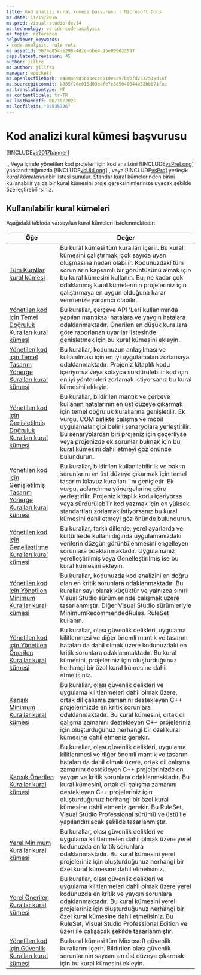 ```yaml
---
title: Kod analizi kural kümesi başvurusu | Microsoft Docs
ms.date: 11/15/2016
ms.prod: visual-studio-dev14
ms.technology: vs-ide-code-analysis
ms.topic: reference
helpviewer_keywords:
- code analysis, rule sets
ms.assetid: 5874e854-e298-4d2e-bbe4-95e899d22587
caps.latest.revision: 45
author: jillre
ms.author: jillfra
manager: wpickett
ms.openlocfilehash: e480869d5b13ecc051deaa97b0bfd2532519d18f
ms.sourcegitcommit: b885f26e015d03eafe7c885040644a52bb071fae
ms.translationtype: MT
ms.contentlocale: tr-TR
ms.lasthandoff: 06/30/2020
ms.locfileid: "85535726"
---
```

# <a name="code-analysis-rule-set-reference"></a>Kod analizi kural kümesi başvurusu
[!INCLUDE[vs2017banner](../includes/vs2017banner.md)]

,, Veya içinde yönetilen kod projeleri için kod analizini [!INCLUDE[vsPreLong](../includes/vsprelong-md.md)] yapılandırdığınızda [!INCLUDE[vsUltLong](../includes/vsultlong-md.md)] , veya [!INCLUDE[vsPro](../includes/vspro-md.md)] yerleşik *kural kümelerinin*bir listesi sunulur. Standar kural kümelerinden birini kullanabilir ya da bir kural kümesini proje gereksinimlerinize uyacak şekilde özelleştirebilirsiniz.

## <a name="available-rule-sets"></a>Kullanılabilir kural kümeleri
 Aşağıdaki tabloda varsayılan kural kümeleri listelenmektedir:

|Öğe|Değer|
|-|-|
|[Tüm Kurallar kural kümesi](../code-quality/all-rules-rule-set.md)|Bu kural kümesi tüm kuralları içerir. Bu kural kümesini çalıştırmak, çok sayıda uyarı oluşmasına neden olabilir. Kodunuzdaki tüm sorunların kapsamlı bir görüntüsünü almak için bu kural kümesini kullanın. Bu, ne kadar çok odaklanmış kural kümelerinin projeleriniz için çalıştırmaya en uygun olduğuna karar vermenize yardımcı olabilir.|
|[Yönetilen kod için Temel Doğruluk Kuralları kural kümesi](../code-quality/basic-correctness-rules-rule-set-for-managed-code.md)|Bu kurallar, çerçeve API 'Leri kullanımında yapılan mantıksal hatalara ve yaygın hatalara odaklanmaktadır. Önerilen en düşük kurallara göre raporlanan uyarılar listesinde genişletmek için bu kural kümesini ekleyin.|
|[Yönetilen kod için Temel Tasarım Yönerge Kuralları kural kümesi](../code-quality/basic-design-guideline-rules-rule-set-for-managed-code.md)|Bu kurallar, kodunuzun anlaşılması ve kullanılması için en iyi uygulamaları zorlamaya odaklanmaktadır. Projeniz kitaplık kodu içeriyorsa veya kolayca sürdürülebilir kod için en iyi yöntemleri zorlamak istiyorsanız bu kural kümesini ekleyin.|
|[Yönetilen kod için Genişletilmiş Doğruluk Kuralları kural kümesi](../code-quality/extended-correctness-rules-rule-set-for-managed-code.md)|Bu kurallar, bildirilen mantık ve çerçeve kullanım hatalarının en üst düzeye çıkarmak için temel doğruluk kurallarına genişletilir. Ek vurgu, COM birlikte çalışma ve mobil uygulamalar gibi belirli senaryolara yerleştirilir. Bu senaryolardan biri projeniz için geçerliyse veya projenizde ek sorunlar bulmak için bu kural kümesini dahil etmeyi göz önünde bulundurun.|
|[Yönetilen kod için Genişletilmiş Tasarım Yönerge Kuralları kural kümesi](../code-quality/extended-design-guidelines-rules-rule-set-for-managed-code.md)|Bu kurallar, bildirilen kullanılabilirlik ve bakım sorunlarını en üst düzeye çıkarmak için temel tasarım kılavuz kuralları ' nı genişletir. Ek vurgu, adlandırma yönergelerine göre yerleştirilir. Projeniz kitaplık kodu içeriyorsa veya sürdürülebilir kod yazmak için en yüksek standartları zorlamak istiyorsanız bu kural kümesini dahil etmeyi göz önünde bulundurun.|
|[Yönetilen kod için Genelleştirme Kuralları kural kümesi](../code-quality/globalization-rules-rule-set-for-managed-code.md)|Bu kurallar, farklı dillerde, yerel ayarlarda ve kültürlerde kullanıldığında uygulamanızdaki verilerin düzgün görüntülenmesini engelleyen sorunlara odaklanmaktadır. Uygulamanız yerelleştirilmiş veya Genelleştirilmiş ise bu kural kümesini ekleyin.|
|[Yönetilen kod için Yönetilen Minimum Kurallar kural kümesi](../code-quality/managed-minimun-rules-rule-set-for-managed-code.md)|Bu kurallar, kodunuzda kod analizini en doğru olan en kritik sorunlara odaklanmaktadır.  Bu kurallar sayı olarak küçüktür ve yalnızca sınırlı Visual Studio sürümlerinde çalışmak üzere tasarlanmıştır.  Diğer Visual Studio sürümleriyle MinimumRecommendedRules. RuleSet kullanın.|
|[Yönetilen kod için Yönetilen Önerilen Kurallar kural kümesi](../code-quality/managed-recommended-rules-rule-set-for-managed-code.md)|Bu kurallar, olası güvenlik delikleri, uygulama kilitlenmesi ve diğer önemli mantık ve tasarım hataları da dahil olmak üzere kodunuzdaki en kritik sorunlara odaklanmaktadır. Bu kural kümesini, projeleriniz için oluşturduğunuz herhangi bir özel kural kümesine dahil etmelisiniz.|
|[Karışık Minimum Kurallar kural kümesi](../code-quality/mixed-minimum-rules-rule-set.md)|Bu kurallar, olası güvenlik delikleri ve uygulama kilitlenmeleri dahil olmak üzere, ortak dil çalışma zamanını destekleyen C++ projelerinizde en kritik sorunlara odaklanmaktadır. Bu kural kümesini, ortak dil çalışma zamanını destekleyen C++ projeleriniz için oluşturduğunuz herhangi bir özel kural kümesine dahil etmeniz gerekir.|
|[Karışık Önerilen Kurallar kural kümesi](../code-quality/mixed-recommended-rules-rule-set.md)|Bu kurallar, olası güvenlik delikleri, uygulama kilitlenmesi ve diğer önemli mantık ve tasarım hataları da dahil olmak üzere, ortak dil çalışma zamanını destekleyen C++ projelerinizde en yaygın ve kritik sorunlara odaklanmaktadır. Bu kural kümesini, ortak dil çalışma zamanını destekleyen C++ projeleriniz için oluşturduğunuz herhangi bir özel kural kümesine dahil etmeniz gerekir.  Bu RuleSet, Visual Studio Professional sürümü ve üstü ile yapılandırılacak şekilde tasarlanmıştır.|
|[Yerel Minimum Kurallar kural kümesi](../code-quality/native-minimum-rules-rule-set.md)|Bu kurallar, olası güvenlik delikleri ve uygulama kilitlenmeleri dahil olmak üzere yerel kodunuzda en kritik sorunlara odaklanmaktadır. Bu kural kümesini yerel projeleriniz için oluşturduğunuz herhangi bir özel kural kümesine dahil etmelisiniz.|
|[Yerel Önerilen Kurallar kural kümesi](../code-quality/native-recommended-rules-rule-set.md)|Bu kurallar, olası güvenlik delikleri ve uygulama kilitlenmeleri dahil olmak üzere yerel kodunuzda en kritik ve yaygın sorunlara odaklanmaktadır.  Bu kural kümesini yerel projeleriniz için oluşturduğunuz herhangi bir özel kural kümesine dahil etmelisiniz.  Bu RuleSet, Visual Studio Professional Edition ve üzeri ile çalışacak şekilde tasarlanmıştır.|
|[Yönetilen kod için Güvenlik Kuralları kural kümesi](../code-quality/security-rules-rule-set-for-managed-code.md)|Bu kural kümesi tüm Microsoft güvenlik kurallarını içerir. Bildirilen olası güvenlik sorunlarının sayısını en üst düzeye çıkarmak için bu kural kümesini ekleyin.|

